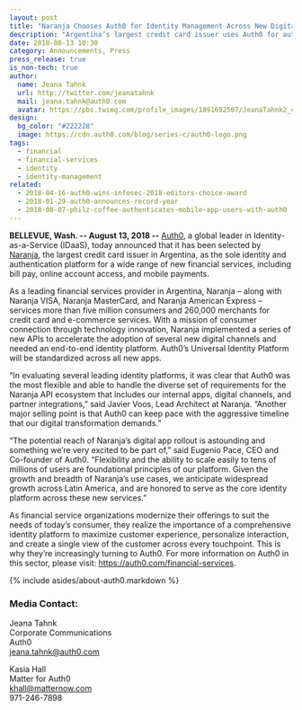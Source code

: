 ```yaml
---
layout: post
title: "Naranja Chooses Auth0 for Identity Management Across New Digital Offerings"
description: "Argentina’s largest credit card issuer uses Auth0 for authentication of financial services"
date: 2018-08-13 10:30
category: Announcements, Press
press_release: true
is_non-tech: true
author:
  name: Jeana Tahnk
  url: http://twitter.com/jeanatahnk
  mail: jeana.tahnk@auth0.com
  avatar: https://pbs.twimg.com/profile_images/1891692507/JeanaTahnk2_crop_400x400.jpg
design:
  bg_color: "#222228"
  image: https://cdn.auth0.com/blog/series-c/auth0-logo.png
tags:
  - financial
  - financial-services
  - identity
  - identity-management
related:
  - 2018-04-16-auth0-wins-infosec-2018-editors-choice-award
  - 2018-01-29-auth0-announces-record-year
  - 2018-08-07-philz-coffee-authenticates-mobile-app-users-with-auth0
---
```


**BELLEVUE, Wash. -- August 13, 2018 --** [Auth0](https://auth0.com/), a global leader in Identity-as-a-Service (IDaaS), today announced that it has been selected by [Naranja](https://www.naranja.com/), the largest credit card issuer in Argentina, as the sole identity and authentication platform for a wide range of new financial services, including bill pay, online account access, and mobile payments. 

As a leading financial services provider in Argentina, Naranja – along with Naranja VISA, Naranja MasterCard, and Naranja American Express – services more than five million consumers and 260,000 merchants for credit card and e-commerce services. With a mission of consumer connection through technology innovation, Naranja implemented a series of new APIs to accelerate the adoption of several new digital channels and needed an end-to-end identity platform. Auth0’s Universal Identity Platform will be standardized across all new apps. 

“In evaluating several leading identity platforms, it was clear that Auth0 was the most flexible and able to handle the diverse set of requirements for the Naranja API ecosystem that includes our internal apps, digital channels, and partner integrations,” said Javier Voos, Lead Architect at Naranja. “Another major selling point is that Auth0 can keep pace with the aggressive timeline that our digital transformation demands.”

“The potential reach of Naranja’s digital app rollout is astounding and something we’re very excited to be part of,” said Eugenio Pace, CEO and Co-founder of Auth0. “Flexibility and the ability to scale easily to tens of millions of users are foundational principles of our platform. Given the growth and breadth of Naranja’s use cases, we anticipate widespread growth across Latin America, and are honored to serve as the core identity platform across these new services.”

As financial service organizations modernize their offerings to suit the needs of today’s consumer, they realize the importance of a comprehensive identity platform to maximize customer experience, personalize interaction, and create a single view of the customer across every touchpoint. This is why they’re increasingly turning to Auth0. For more information on Auth0 in this sector, please visit: https://auth0.com/financial-services. 

{% include asides/about-auth0.markdown %}

### **Media Contact:**

Jeana Tahnk<br>
Corporate Communications<br>
Auth0<br>
[jeana.tahnk@auth0.com](mailto:jeana.tahnk@auth0.com)

Kasia Hall<br>
Matter for Auth0<br>
[khall@matternow.com](mailto:khall@matternow.com)<br>
971-246-7898
